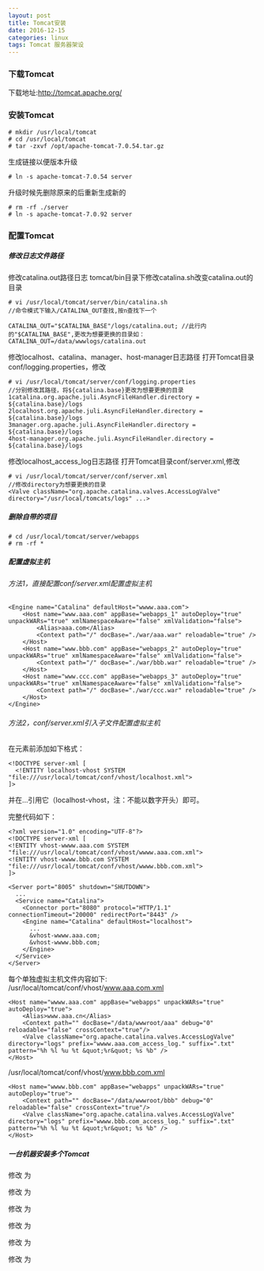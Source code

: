 ```yaml
---
layout: post
title: Tomcat安装
date: 2016-12-15
categories: linux
tags: Tomcat 服务器架设
---
```


### 下载Tomcat
下载地址:http://tomcat.apache.org/

### 安装Tomcat

```
# mkdir /usr/local/tomcat
# cd /usr/local/tomcat
# tar -zxvf /opt/apache-tomcat-7.0.54.tar.gz
```

生成链接以便版本升级

```
# ln -s apache-tomcat-7.0.54 server
```

升级时候先删除原来的后重新生成新的

```
# rm -rf ./server
# ln -s apache-tomcat-7.0.92 server
```

### 配置Tomcat

##### 修改日志文件路径

修改catalina.out路径日志
tomcat/bin目录下修改catalina.sh改变catalina.out的目录

```
# vi /usr/local/tomcat/server/bin/catalina.sh
//命令模式下输入/CATALINA_OUT查找,按n查找下一个

CATALINA_OUT="$CATALINA_BASE"/logs/catalina.out; //此行内的"$CATALINA_BASE",更改为想要更换的目录如：CATALINA_OUT=/data/wwwlogs/catalina.out

```

修改localhost、catalina、manager、host-manager日志路径
打开Tomcat目录conf/logging.properties，修改

```
# vi /usr/local/tomcat/server/conf/logging.properties
//分别修改其路径，将${catalina.base}更改为想要更换的目录
1catalina.org.apache.juli.AsyncFileHandler.directory = ${catalina.base}/logs
2localhost.org.apache.juli.AsyncFileHandler.directory = ${catalina.base}/logs
3manager.org.apache.juli.AsyncFileHandler.directory = ${catalina.base}/logs
4host-manager.org.apache.juli.AsyncFileHandler.directory = ${catalina.base}/logs
```

修改localhost_access_log日志路径
打开Tomcat目录conf/server.xml,修改

```
# vi /usr/local/tomcat/server/conf/server.xml
//修改directory为想要更换的目录
<Valve className="org.apache.catalina.valves.AccessLogValve" directory="/usr/local/tomcats/logs" ...>
```

##### 删除自带的项目

```
# cd /usr/local/tomcat/server/webapps
# rm -rf *
```


##### 配置虚拟主机
###### 方法1，直接配置conf/server.xml配置虚拟主机

```
<Engine name="Catalina" defaultHost="wwww.aaa.com">
    <Host name="www.aaa.com" appBase="webapps_1" autoDeploy="true" unpackWARs="true" xmlNamespaceAware="false" xmlValidation="false">
        <Alias>aaa.com</Alias>
        <Context path="/" docBase="./war/aaa.war" reloadable="true" />
    </Host>
    <Host name="www.bbb.com" appBase="webapps_2" autoDeploy="true" unpackWARs="true" xmlNamespaceAware="false" xmlValidation="false">
        <Context path="/" docBase="./war/bbb.war" reloadable="true" />
    </Host>
    <Host name="www.ccc.com" appBase="webapps_3" autoDeploy="true" unpackWARs="true" xmlNamespaceAware="false" xmlValidation="false">
        <Context path="/" docBase="./war/ccc.war" reloadable="true" />
    </Host>
</Engine>
```

###### 方法2，conf/server.xml引入子文件配置虚拟主机
在<server>元素前添加如下格式：

```
<!DOCTYPE server-xml [
  <!ENTITY localhost-vhost SYSTEM "file:///usr/local/tomcat/conf/vhost/localhost.xml">
]>
```

并在<Engine>...</Engine>引用它（localhost-vhost，注：不能以数字开头）即可。

完整代码如下：

```
<?xml version="1.0" encoding="UTF-8"?>
<!DOCTYPE server-xml [
<!ENTITY vhost-wwww.aaa.com SYSTEM "file:///usr/local/tomcat/conf/vhost/wwww.aaa.com.xml">
<!ENTITY vhost-wwww.bbb.com SYSTEM "file:///usr/local/tomcat/conf/vhost/wwww.bbb.com.xml">
]>

<Server port="8005" shutdown="SHUTDOWN">
  ...
  <Service name="Catalina">
    <Connector port="8080" protocol="HTTP/1.1" connectionTimeout="20000" redirectPort="8443" />
    <Engine name="Catalina" defaultHost="localhost">
      ...
      &vhost-wwww.aaa.com;
      &vhost-wwww.bbb.com;
    </Engine>
  </Service>
</Server>
```

每个单独虚拟主机文件内容如下:
/usr/local/tomcat/conf/vhost/www.aaa.com.xml

```
<Host name="wwww.aaa.com" appBase="webapps" unpackWARs="true" autoDeploy="true">
    <Alias>www.aaa.cn</Alias>
    <Context path="" docBase="/data/wwwroot/aaa" debug="0" reloadable="false" crossContext="true"/>
    <Valve className="org.apache.catalina.valves.AccessLogValve" directory="logs" prefix="wwww.aaa.com_access_log." suffix=".txt" pattern="%h %l %u %t &quot;%r&quot; %s %b" />
</Host>
```

/usr/local/tomcat/conf/vhost/www.bbb.com.xml

```
<Host name="wwww.bbb.com" appBase="webapps" unpackWARs="true" autoDeploy="true">
    <Context path="" docBase="/data/wwwroot/bbb" debug="0" reloadable="false" crossContext="true"/>
    <Valve className="org.apache.catalina.valves.AccessLogValve" directory="logs" prefix="wwww.bbb.com_access_log." suffix=".txt" pattern="%h %l %u %t &quot;%r&quot; %s %b" />
</Host>
```

##### 一台机器安装多个Tomcat

修改 <Server port="8005" shutdown="SHUTDOWN"> 
为 <Server port="8006" shutdown="SHUTDOWN">

修改 <Connector port="8080" protocol="HTTP/1.1" connectionTimeout="20000" redirectPort="8443" />
为 <Connector port="8086" protocol="HTTP/1.1" connectionTimeout="20000" redirectPort="8446" />

修改 <Connector port="8009" protocol="AJP/1.3" redirectPort="8443" />
为 <Connector port="8007" protocol="AJP/1.3" redirectPort="8446" />



修改 <Server port="8005" shutdown="SHUTDOWN"> 
为 <Server port="8008" shutdown="SHUTDOWN">

修改 <Connector port="8080" protocol="HTTP/1.1" connectionTimeout="20000" redirectPort="8446" />
为 <Connector port="8088" protocol="HTTP/1.1" connectionTimeout="20000" redirectPort="8448" />

修改 <Connector port="8009" protocol="AJP/1.3" redirectPort="8443" />
为 <Connector port="8009" protocol="AJP/1.3" redirectPort="8448" />


